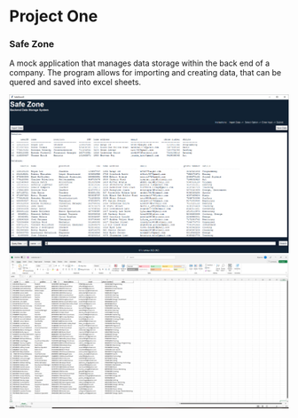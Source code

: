 # Project One
### Safe Zone
A mock application that manages data storage within the back end of a company. The program allows for importing and creating data, that can be quered and saved into excel sheets.
  
![SafeZone](readme_img/p1img2.PNG?raw=true)  
![Database Excel Sheet](readme_img/p1img3.PNG?raw=true)  
